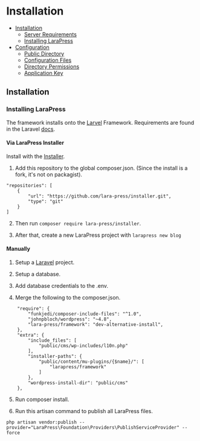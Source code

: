 # Installation

- [Installation](#installation)
    - [Server Requirements](#server-requirements)
    - [Installing LaraPress](#installing-larapress)
- [Configuration](#configuration)
    - [Public Directory](#public-directory)
    - [Configuration Files](#configuration-files)
    - [Directory Permissions](#directory-permissions)
    - [Application Key](#application-key)

## Installation

### Installing LaraPress
The framework installs onto the [Larvel](https://laravel.com/docs/5.5#installation) Framework. Requirements are found in the Laravel [docs](https://laravel.com/docs/5.5#installation).

#### Via LaraPress Installer
Install with the [Installer](https://github.com/lara-press/installer).

1. Add this repository to the global composer.json. (Since the install is a fork, it's not on packagist).

```
"repositories": [
    {   
        "url": "https://github.com/lara-press/installer.git",
        "type": "git"
    }   
]
```

2. Then run `composer require lara-press/installer`.

3. After that, create a new LaraPress project with `larapress new blog`

#### Manually

1. Setup a [Laravel](https://laravel.com/docs/5.5#installation) project.

2. Setup a database.

3. Add database credentials to the .env.

4. Merge the following to the composer.json.

```
    "require": {
        "funkjedi/composer-include-files": "^1.0",
        "johnpbloch/wordpress": "~4.8",
        "lara-press/framework": "dev-alternative-install",
    },
    "extra": {
        "include_files": [
            "public/cms/wp-includes/l10n.php"
        ],  
        "installer-paths": {
            "public/content/mu-plugins/{$name}/": [
                "larapress/framework"
            ]   
        },  
        "wordpress-install-dir": "public/cms"
    },  
```

5. Run composer install.

6. Run this artisan command to publish all LaraPress files. 

`php artisan vendor:publish --provider="LaraPress\Foundation\Providers\PublishServiceProvider" --force`



